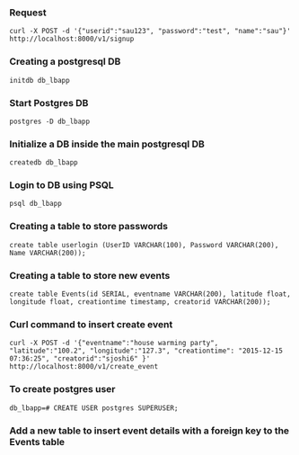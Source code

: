 ### Request
```
curl -X POST -d '{"userid":"sau123", "password":"test", "name":"sau"}' http://localhost:8000/v1/signup
```

### Creating a postgresql DB
```
initdb db_lbapp
```
### Start Postgres DB
```
postgres -D db_lbapp
```

### Initialize a DB inside the main postgresql DB
```
createdb db_lbapp
```

### Login to DB using PSQL
```
psql db_lbapp
```
### Creating a table to store passwords
```
create table userlogin (UserID VARCHAR(100), Password VARCHAR(200), Name VARCHAR(200));
```

### Creating a table to store new events
```
create table Events(id SERIAL, eventname VARCHAR(200), latitude float, longitude float, creationtime timestamp, creatorid VARCHAR(200));
```

### Curl command to insert create event
```
curl -X POST -d '{"eventname":"house warming party", "latitude":"100.2", "longitude":"127.3", "creationtime": "2015-12-15 07:36:25", "creatorid":"sjoshi6" }' http://localhost:8000/v1/create_event
```

### To create postgres user
```
db_lbapp=# CREATE USER postgres SUPERUSER;
```
### Add a new table to insert event details with a foreign key to the Events table


